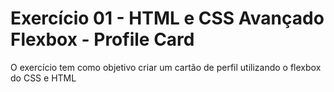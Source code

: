 # Exercício 01 - HTML e CSS Avançado Flexbox - Profile Card
O exercício tem como objetivo criar um cartão de perfil utilizando o flexbox do CSS e HTML